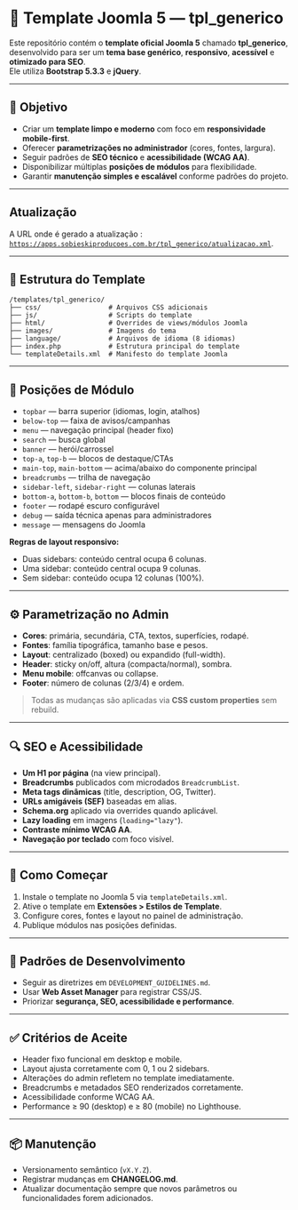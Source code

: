 # 🎨 Template Joomla 5 — tpl_generico

Este repositório contém o **template oficial Joomla 5** chamado **tpl_generico**, desenvolvido para ser um **tema base genérico**, **responsivo**, **acessível** e **otimizado para SEO**.  
Ele utiliza **Bootstrap 5.3.3** e **jQuery**.

---

## 📌 Objetivo

- Criar um **template limpo e moderno** com foco em **responsividade mobile-first**.  
- Oferecer **parametrizações no administrador** (cores, fontes, largura).  
- Seguir padrões de **SEO técnico** e **acessibilidade (WCAG AA)**.  
- Disponibilizar múltiplas **posições de módulos** para flexibilidade.  
- Garantir **manutenção simples e escalável** conforme padrões do projeto.

---

## Atualização

A URL onde é gerado a atualização : [`https://apps.sobieskiproducoes.com.br/tpl_generico/atualizacao.xml`](https://apps.sobieskiproducoes.com.br/tpl_generico/atualizacao.xml).

---

## 🧱 Estrutura do Template

```plaintext
/templates/tpl_generico/
├── css/                 # Arquivos CSS adicionais
├── js/                  # Scripts do template
├── html/                # Overrides de views/módulos Joomla
├── images/              # Imagens do tema
├── language/            # Arquivos de idioma (8 idiomas)
├── index.php            # Estrutura principal do template
└── templateDetails.xml  # Manifesto do template Joomla
```

---

## 📍 Posições de Módulo

- `topbar` — barra superior (idiomas, login, atalhos)  
- `below-top` — faixa de avisos/campanhas  
- `menu` — navegação principal (header fixo)  
- `search` — busca global  
- `banner` — herói/carrossel  
- `top-a`, `top-b` — blocos de destaque/CTAs  
- `main-top`, `main-bottom` — acima/abaixo do componente principal  
- `breadcrumbs` — trilha de navegação  
- `sidebar-left`, `sidebar-right` — colunas laterais  
- `bottom-a`, `bottom-b`, `bottom` — blocos finais de conteúdo  
- `footer` — rodapé escuro configurável  
- `debug` — saída técnica apenas para administradores  
- `message` — mensagens do Joomla  

**Regras de layout responsivo:**  
- Duas sidebars: conteúdo central ocupa 6 colunas.  
- Uma sidebar: conteúdo central ocupa 9 colunas.  
- Sem sidebar: conteúdo ocupa 12 colunas (100%).  

---

## ⚙️ Parametrização no Admin

- **Cores**: primária, secundária, CTA, textos, superfícies, rodapé.  
- **Fontes**: família tipográfica, tamanho base e pesos.  
- **Layout**: centralizado (boxed) ou expandido (full-width).  
- **Header**: sticky on/off, altura (compacta/normal), sombra.  
- **Menu mobile**: offcanvas ou collapse.  
- **Footer**: número de colunas (2/3/4) e ordem.  

> Todas as mudanças são aplicadas via **CSS custom properties** sem rebuild.

---

## 🔍 SEO e Acessibilidade

- **Um H1 por página** (na view principal).  
- **Breadcrumbs** publicados com microdados `BreadcrumbList`.  
- **Meta tags dinâmicas** (title, description, OG, Twitter).  
- **URLs amigáveis (SEF)** baseadas em alias.  
- **Schema.org** aplicado via overrides quando aplicável.  
- **Lazy loading** em imagens (`loading="lazy"`).  
- **Contraste mínimo WCAG AA**.  
- **Navegação por teclado** com foco visível.  

---

## 🚀 Como Começar

1. Instale o template no Joomla 5 via `templateDetails.xml`.  
2. Ative o template em **Extensões > Estilos de Template**.  
3. Configure cores, fontes e layout no painel de administração.  
4. Publique módulos nas posições definidas.  

---

## 🧭 Padrões de Desenvolvimento

- Seguir as diretrizes em `DEVELOPMENT_GUIDELINES.md`.  
- Usar **Web Asset Manager** para registrar CSS/JS.  
- Priorizar **segurança, SEO, acessibilidade e performance**.  

---

## ✅ Critérios de Aceite

- Header fixo funcional em desktop e mobile.  
- Layout ajusta corretamente com 0, 1 ou 2 sidebars.  
- Alterações do admin refletem no template imediatamente.  
- Breadcrumbs e metadados SEO renderizados corretamente.  
- Acessibilidade conforme WCAG AA.  
- Performance ≥ 90 (desktop) e ≥ 80 (mobile) no Lighthouse.  

---

## 📦 Manutenção

- Versionamento semântico (`vX.Y.Z`).  
- Registrar mudanças em **CHANGELOG.md**.  
- Atualizar documentação sempre que novos parâmetros ou funcionalidades forem adicionados.  
